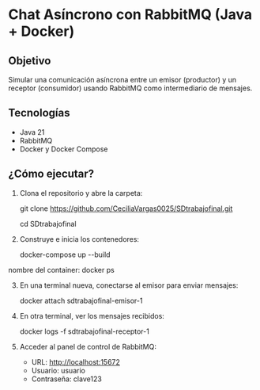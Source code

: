 # Chat Asíncrono con RabbitMQ (Java + Docker)

## Objetivo
Simular una comunicación asíncrona entre un emisor (productor) y un receptor (consumidor) usando RabbitMQ como intermediario de mensajes.

## Tecnologías
- Java 21
- RabbitMQ
- Docker y Docker Compose

## ¿Cómo ejecutar?

1. Clona el repositorio y abre la carpeta:
   
   git clone  https://github.com/CeciliaVargas0025/SDtrabajofinal.git 
   
    cd SDtrabajofinal
   

2. Construye e inicia los contenedores:
   
   docker-compose up --build
   

 nombre  del container:
 docker ps


3. En una terminal nueva, conectarse al emisor para enviar mensajes:

   docker attach sdtrabajofinal-emisor-1
   

4. En otra terminal, ver los mensajes recibidos:

   docker logs -f sdtrabajofinal-receptor-1

5. Acceder al panel de control de RabbitMQ:
   - URL: [http://localhost:15672](http://localhost:15672)
   - Usuario: usuario
   - Contraseña: clave123

